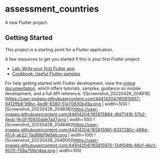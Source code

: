 # assessment_countries

A new Flutter project.

## Getting Started

This project is a starting point for a Flutter application.

A few resources to get you started if this is your first Flutter project:

- [Lab: Write your first Flutter app](https://docs.flutter.dev/get-started/codelab)
- [Cookbook: Useful Flutter samples](https://docs.flutter.dev/cookbook)

For help getting started with Flutter development, view the
[online documentation](https://docs.flutter.dev/), which offers tutorials,
samples, guidance on mobile development, and a full API reference.
![Screenshot_20220428_204818](https://user-images.githubusercontent.com/44414204/165815857-9412ffb8-99bc-4ed9-8380-51e70830b49a.png | width=100)
![Screenshot_20220428_204836](https://user-images.githubusercontent.com/44414204/165815884-4fd71416-57b2-4edc-9c0f-f5935dde7ad7.png | width=100)
![Screenshot_20220428_204848](https://user-images.githubusercontent.com/44414204/165815961-8337280c-468d-41c4-ab22-7ad88bf9e5eb.png | width=100)
![Screenshot_20220428_204900](https://user-images.githubusercontent.com/44414204/165815970-134f04fb-66cf-4bc1-9070-759a759e14ea.png | width=100)


